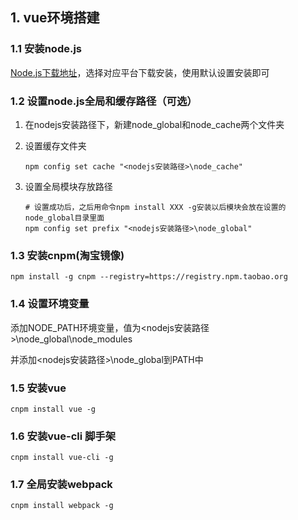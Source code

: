 ## 1. vue环境搭建

### 1.1 安装node.js

[Node.js下载地址](https://nodejs.org/en/download/)，选择对应平台下载安装，使用默认设置安装即可

### 1.2 设置node.js全局和缓存路径（可选）

1. 在nodejs安装路径下，新建node_global和node_cache两个文件夹

2. 设置缓存文件夹

   ```
   npm config set cache "<nodejs安装路径>\node_cache"
   ```

3. 设置全局模块存放路径

   ```
   # 设置成功后，之后用命令npm install XXX -g安装以后模块会放在设置的node_global目录里面
   npm config set prefix "<nodejs安装路径>\node_global"
   ```

### 1.3 安装cnpm(淘宝镜像) 

```
npm install -g cnpm --registry=https://registry.npm.taobao.org
```

### 1.4 设置环境变量

添加NODE_PATH环境变量，值为<nodejs安装路径>\node_global\node_modules

并添加<nodejs安装路径>\node_global到PATH中

### 1.5 安装vue

```
cnpm install vue -g
```

### 1.6 安装vue-cli 脚手架

```
cnpm install vue-cli -g
```

### 1.7 全局安装webpack

```
cnpm install webpack -g
```


